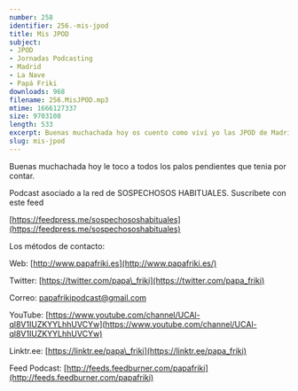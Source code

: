 ```yaml
---
number: 258
identifier: 256.-mis-jpod
title: Mis JPOD
subject:
- JPOD
- Jornadas Podcasting
- Madrid
- La Nave
- Papá Friki
downloads: 968
filename: 256.MisJPOD.mp3
mtime: 1666127337
size: 9703108
length: 533
excerpt: Buenas muchachada hoy os cuento como viví yo las JPOD de Madrid
slug: mis-jpod
---
```

Buenas muchachada hoy le toco a todos los palos pendientes que tenia por contar.

Podcast asociado a la red de SOSPECHOSOS HABITUALES. Suscríbete con este feed

[https://feedpress.me/sospechososhabituales](https://feedpress.me/sospechososhabituales)

Los métodos de contacto:

Web: [http://www.papafriki.es](http://www.papafriki.es/)

Twitter: [https://twitter.com/papa\_friki](https://twitter.com/papa_friki)

Correo: [papafrikipodcast@gmail.com](https://archive.org/details/papafrikipodast@gmail.com)

YouTube: [https://www.youtube.com/channel/UCAl-ql8V1IUZKYYLhhUVCYw](https://www.youtube.com/channel/UCAl-ql8V1IUZKYYLhhUVCYw)

Linktr.ee: [https://linktr.ee/papa\_friki](https://linktr.ee/papa_friki)

Feed Podcast: [http://feeds.feedburner.com/papafriki](http://feeds.feedburner.com/papafriki)